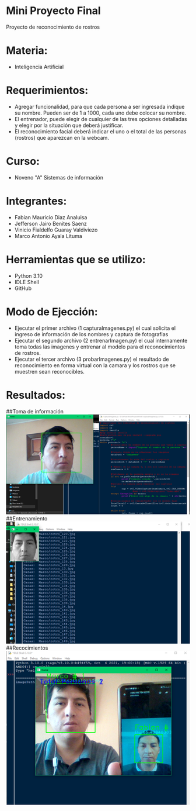 # Mini Proyecto Final

Proyecto de reconocimiento de rostros

# Materia:

 - Inteligencia Artificial


# Requerimientos:

 - Agregar funcionalidad, para que cada persona a ser ingresada indique su nombre. Pueden ser de 1 a 1000, cada uno debe colocar su nombre.
 - El entrenador, puede elegir de cualquier de las tres opciones detalladas y elegir por la situación que deberá justificar.
 - El reconocimiento facial deberá indicar el uno o el total de las personas (rostros) que aparezcan en la webcam.



# Curso:
 - Noveno "A" Sistemas de información

# Integrantes:

- Fabian Mauricio Diaz Analuisa
- Jefferson Jairo Benites Saenz
- Vinicio Fialdelfo Guaray Valdiviezo
- Marco Antonio Ayala Lituma


# Herramientas que se utilizo:
 - Python 3.10
 - IDLE Shell
 - GitHub

# Modo de Ejección:
 - Ejecutar el primer archivo (1 capturaImagenes.py) el cual solicita el ingreso de información de los nombres y captura de fotografias
 - Ejecutar el segundo archivo (2 entrenarImagen.py) el cual internamente toma todas las imagenes y entrenar al modelo para el reconocimientos de rostros.
 - Ejecutar el tercer archivo (3 probarImagenes.py) el resultado de reconocimiento en forma virtual con la camara y los rostros que se muestren sean reconocibles.

# Resultados:

 ##Toma de información
 ![Test Image 1](resultados/1.png)
 ##Entrenamiento
 ![Test Image 2](resultados/2.png)
 ##Recocimientos
 ![Test Image 3](resultados/3.png)
